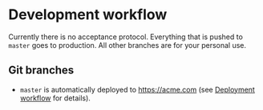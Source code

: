 # Development workflow

Currently there is no acceptance protocol. Everything that is pushed to `master` goes to production. All other branches are for your personal use.

## Git branches

* `master` is automatically deployed to <https://acme.com> (see [Deployment workflow](../deployment/workflow.md) for details).
